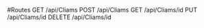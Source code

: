 #Routes
GET      /api/Cliams
POST     /api/Cliams
GET      /api/Cliams/id
PUT      /api/Cliams/id
DELETE   /api/Cliams/id
